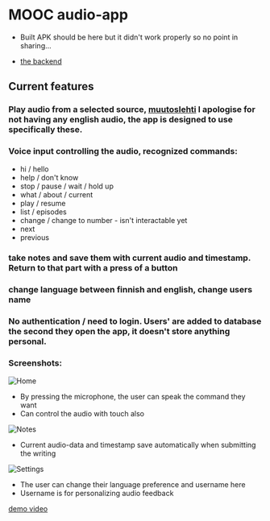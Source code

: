 # MOOC audio-app

 - Built APK should be here but it didn't work properly so no point in sharing...

 - [the backend](https://github.com/matiaselm/mooc-audio-api)

## Current features

### Play audio from a selected source, [muutoslehti](https://www.muutoslehti.fi/podcastit/) I apologise for not having any english audio, the app is designed to use specifically these.

### Voice input controlling the audio, recognized commands:
 - hi / hello
 - help / don't know
 - stop / pause / wait / hold up
 - what / about / current
 - play / resume
 - list / episodes
 - change / change to number  - isn't interactable yet
 - next
 - previous

### take notes and save them with current audio and timestamp. Return to that part with a press of a button

### change language between finnish and english, change users name

### No authentication / need to login. Users' are added to database the second they open the app, it doesn't store anything personal. 

### Screenshots:

![Home](https://user-images.githubusercontent.com/56961812/116919054-674b7f80-ac59-11eb-836b-e8a5c99b6626.png)
 - By pressing the microphone, the user can speak the command they want
 - Can control the audio with touch also

![Notes](https://user-images.githubusercontent.com/56961812/116919352-d1fcbb00-ac59-11eb-90bf-c0add1c26991.png)
 - Current audio-data and timestamp save automatically when submitting the writing 

![Settings](https://user-images.githubusercontent.com/56961812/116919433-eb056c00-ac59-11eb-9db2-bd8b3b2c3e6b.png)
 - The user can change their language preference and username here
 - Username is for personalizing audio feedback

[demo video](https://drive.google.com/file/d/135fQ1osjgCOUJ6IyaEmrcV8Z--WT_omN/view?usp=sharing)
